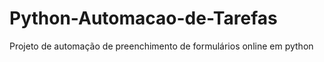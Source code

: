 # Python-Automacao-de-Tarefas
 Projeto de automação de preenchimento de formulários online em python
